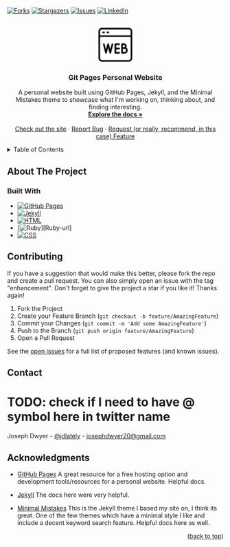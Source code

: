 <a name="readme-top"></a>
<!-- PROJECT SHIELDS -->
<!--
*** I'm using markdown "reference style" links for readability.
*** Reference links are enclosed in brackets [ ] instead of parentheses ( ).
*** See the bottom of this document for the declaration of the reference variables
*** for contributors-url, forks-url, etc. This is an optional, concise syntax you may use.
*** https://www.markdownguide.org/basic-syntax/#reference-style-links
-->
[![Forks][forks-shield]][forks-url]
[![Stargazers][stars-shield]][stars-url]
[![Issues][issues-shield]][issues-url]
[![LinkedIn][linkedin-shield]][linkedin-url]



<!-- PROJECT LOGO -->
<br />
<div align="center">
  <a href="https://github.com/itsmejayd/itsmejayd.github.io">
    <img src="/assets/images/icons8-website-64.png" alt="Logo" width="80" height="80">
  </a>

<h3 align="center">Git Pages Personal Website</h3>

  <p align="center">
    A personal website built using GitHub Pages, Jekyll, and the Minimal Mistakes theme to showcase what I'm working on, thinking about, and finding interesting.
    <br />
    <a href="https://github.com/itsmejayd/itsmejayd.github.io"><strong>Explore the docs »</strong></a>
    <br />
    <br />
    <a href="https://itsmejayd.github.io/">Check out the site</a>
    ·
    <a href="https://github.com/itsmejayd/itsmejayd.github.io/issues/new?labels=bug&template=bug-report---.md">Report Bug</a>
    ·
    <a href="https://github.com/itsmejayd/itsmejayd.github.io/issues/new?labels=enhancement&template=feature-request---.md">Request (or really, recommend, in this case) Feature</a>
  </p>
</div>



<!-- TABLE OF CONTENTS -->
<details>
  <summary>Table of Contents</summary>
  <ol>
    <li>
      <a href="#about-the-project">About The Project</a>
      <ul>
        <li><a href="#built-with">Built With</a></li>
      </ul>
    </li>
    <li>
    <li><a href="#contributing">Contributing</a></li>
    <li><a href="#contact">Contact</a></li>
    <li><a href="#acknowledgments">Acknowledgments</a></li>
  </ol>
</details>



<!-- ABOUT THE PROJECT -->
## About The Project

<!--
# TODO: include screenshot of website homepage here?
# need to edit above html to mak sure this shows up?
[![Product Name Screen Shot][product-screenshot]](https://itsmejayd.github.io/)
-->


### Built With

* [![GitHub Pages][pages.github.com]][GitHub Pages-url]
* [![Jekyll][jekyllrb.com]][Jekyll-url]
* [![HTML][html.spec.whatwg.org]][HTML-url]
* [![Ruby][www.ruby-lang.org]][Ruby-url]
* [![CSS][sass-lang.com]][CSS-url]


<!-- CONTRIBUTING -->
## Contributing

If you have a suggestion that would make this better, please fork the repo and create a pull request. You can also simply open an issue with the tag "enhancement".
Don't forget to give the project a star if you like it! Thanks again!

1. Fork the Project
2. Create your Feature Branch (`git checkout -b feature/AmazingFeature`)
3. Commit your Changes (`git commit -m 'Add some AmazingFeature'`)
4. Push to the Branch (`git push origin feature/AmazingFeature`)
5. Open a Pull Request

See the [open issues](https://github.com/itsmejayd/itsmejayd.github.io/issues) for a full list of proposed features (and known issues).



<!-- CONTACT -->
## Contact

# TODO: check if I need to have @ symbol here in twitter name
Joseph Dwyer - [@jdlately](https://twitter.com/jdlately) - josephdwyer20@gmail.com



<!-- ACKNOWLEDGMENTS -->
## Acknowledgments

* [GitHub Pages](https://pages.github.com/) A great resource for a free hosting option and development tools/resources for a personal website. Helpful docs.

* [Jekyll](https://jekyllrb.com/) The docs here were very helpful.

* [Minimal Mistakes](https://mmistakes.github.io/minimal-mistakes/) This is the Jekyll theme I based my site on, I think its great. One of the few themes which have a minimal style I like and include a decent keyword search feature. Helpful docs here as well.


<p align="right">(<a href="#readme-top">back to top</a>)</p>

<!-- https://www.markdownguide.org/basic-syntax/#reference-style-links -->
[forks-shield]: https://img.shields.io/github/forks/itsmejayd/itsmejayd.github.io.svg?style=for-the-badge
[forks-url]: https://github.com/itsmejayd/itsmejayd.github.io/network/members
[stars-shield]: https://img.shields.io/github/stars/itsmejayd/itsmejayd.github.io.svg?style=for-the-badge
[stars-url]: https://github.com/itsmejayd/itsmejayd.github.io/stargazers
[issues-shield]: https://img.shields.io/github/issues/itsmejayd/itsmejayd.github.io.svg?style=for-the-badge
[issues-url]: https://github.com/itsmejayd/itsmejayd.github.io/issues
[linkedin-shield]: https://img.shields.io/badge/-LinkedIn-black.svg?style=for-the-badge&logo=linkedin&colorB=555
[linkedin-url]: https://linkedin.com/in/josephdwyer20
[product-screenshot]: images/flask_web_app.png
[pages.github.com]: https://img.shields.io/badge/GitHub%20Pages-222222?style=for-the-badge&logo=GitHub%20Pages&logoColor=white
[GitHub Pages-url]: https://pages.github.com/
[Jekyllrb.com]: https://img.shields.io/badge/Jekyll-CC0000?style=for-the-badge&logo=Jekyll&logoColor=white
[Jekyll-url]: https://jekyllrb.com/
[html.spec.whatwg.org]: https://img.shields.io/badge/HTML5-E34F26?style=for-the-badge&logo=html5&logoColor=white
[HTML-url]: https://html.spec.whatwg.org/
[www.ruby-lang.org]: https://img.shields.io/badge/Ruby-CC342D?style=for-the-badge&logo=ruby&logoColor=white
[Ruby-url]: https://www.ruby-lang.org/en/
[sass-lang.com]: 	https://img.shields.io/badge/CSS3-1572B6?style=for-the-badge&logo=css3&logoColor=white
[CSS-url]: https://sass-lang.com/
